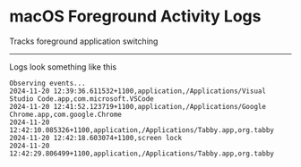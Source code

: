 # macOS Foreground Activity Logs

Tracks foreground application switching

---

Logs look something like this

```
Observing events...
2024-11-20 12:39:36.611532+1100,application,/Applications/Visual Studio Code.app,com.microsoft.VSCode
2024-11-20 12:41:52.123719+1100,application,/Applications/Google Chrome.app,com.google.Chrome
2024-11-20 12:42:10.085326+1100,application,/Applications/Tabby.app,org.tabby
2024-11-20 12:42:18.603074+1100,screen lock
2024-11-20 12:42:29.806499+1100,application,/Applications/Tabby.app,org.tabby
```